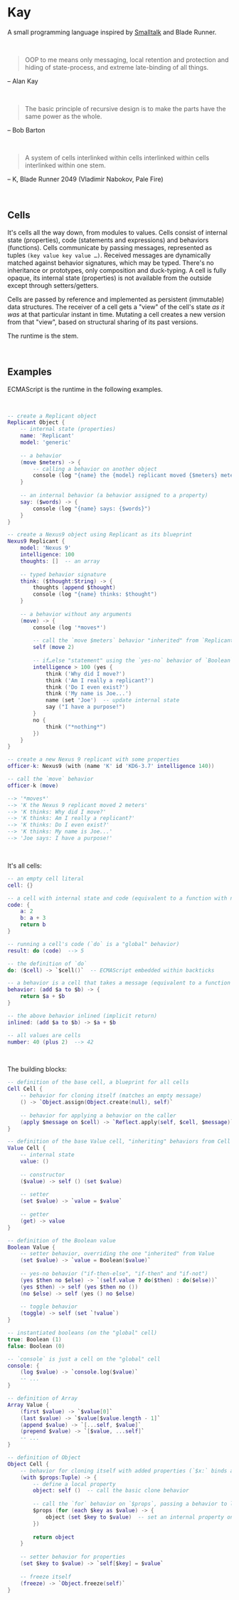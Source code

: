 # Kay

A small programming language inspired by [Smalltalk](http://worrydream.com/refs/Ingalls%20-%20Design%20Principles%20Behind%20Smalltalk.pdf) and Blade Runner.

<br/>

> OOP to me means only messaging, local retention and protection and hiding of state-process, and extreme late-binding of all things.

– Alan Kay

<br/>

> The basic principle of recursive design is to make the parts have the same power as the whole.

– Bob Barton

<br/>

> A system of cells interlinked within cells interlinked within cells interlinked within one stem.

– K, Blade Runner 2049 (Vladimir Nabokov, Pale Fire)

<br/>

## Cells

It's cells all the way down, from modules to values. Cells consist of internal state (properties), code (statements and expressions) and behaviors (functions). Cells communicate by passing messages, represented as tuples `(key value key value …)`. Received messages are dynamically matched against behavior signatures, which may be typed. There's no inheritance or prototypes, only composition and duck-typing. A cell is fully opaque, its internal state (properties) is not available from the outside except through setters/getters.

Cells are passed by reference and implemented as persistent (immutable) data structures. The receiver of a cell gets a "view" of the cell's state _as it was_ at that particular instant in time. Mutating a cell creates a new version from that "view", based on structural sharing of its past versions.

The runtime is the stem.

<br/>

## Examples

ECMAScript is the runtime in the following examples.

<br/>

```lua
-- create a Replicant object
Replicant Object {
    -- internal state (properties)
    name: 'Replicant'
    model: 'generic'
    
    -- a behavior
    (move $meters) -> {
        -- calling a behavior on another object
        console (log "{name} the {model} replicant moved {$meters} meters")
    }
    
    -- an internal behavior (a behavior assigned to a property)
    say: ($words) -> {
        console (log "{name} says: {$words}")
    }
}

-- create a Nexus9 object using Replicant as its blueprint
Nexus9 Replicant {
    model: 'Nexus 9'
    intelligence: 100
    thoughts: []  -- an array
    
    -- typed behavior signature
    think: ($thought:String) -> {
        thoughts (append $thought)
        console (log "{name} thinks: $thought")
    }
    
    -- a behavior without any arguments
    (move) -> {
        console (log '*moves*')
        
        -- call the `move $meters` behavior "inherited" from `Replicant`
        self (move 2)
        
        -- if…else "statement" using the `yes-no` behavior of `Boolean`
        intelligence > 100 (yes {
            think ('Why did I move?')
            think ('Am I really a replicant?')
            think ('Do I even exist?')
            think ('My name is Joe...')
            name (set 'Joe')  -- update internal state
            say ("I have a purpose!")
        }
        no {
            think ("*nothing*")
        })
    }
}

-- create a new Nexus 9 replicant with some properties
officer-k: Nexus9 (with (name 'K' id 'KD6-3.7' intelligence 140))

-- call the `move` behavior
officer-k (move)

--> '*moves*'
--> 'K the Nexus 9 replicant moved 2 meters'
--> 'K thinks: Why did I move?'
--> 'K thinks: Am I really a replicant?'
--> 'K thinks: Do I even exist?'
--> 'K thinks: My name is Joe...'
--> 'Joe says: I have a purpose!'
```

<br/>

It's all cells:

```lua
-- an empty cell literal
cell: {}

-- a cell with internal state and code (equivalent to a function with no arguments)
code: {
    a: 2
    b: a + 3
    return b
}

-- running a cell's code (`do` is a "global" behavior)
result: do (code)  --> 5

-- the definition of `do`
do: ($cell) -> `$cell()`  -- ECMAScript embedded within backticks

-- a behavior is a cell that takes a message (equivalent to a function with arguments)
behavior: (add $a to $b) -> {
    return $a + $b
}

-- the above behavior inlined (implicit return)
inlined: (add $a to $b) -> $a + $b

-- all values are cells
number: 40 (plus 2)  --> 42
```

<br/>

The building blocks:

```lua
-- definition of the base cell, a blueprint for all cells
Cell Cell {
    -- behavior for cloning itself (matches an empty message)
    () -> `Object.assign(Object.create(null), self)`
    
    -- behavior for applying a behavior on the caller
    (apply $message on $cell) -> `Reflect.apply(self, $cell, $message)`
}

-- definition of the base Value cell, "inheriting" behaviors from Cell
Value Cell {
    -- internal state
    value: ()
    
    -- constructor
    ($value) -> self () (set $value)
    
    -- setter
    (set $value) -> `value = $value`
    
    -- getter
    (get) -> value
}

-- definition of the Boolean value
Boolean Value {
    -- setter behavior, overriding the one "inherited" from Value
    (set $value) -> `value = Boolean($value)`
    
    -- yes-no behavior ("if-then-else", "if-then" and "if-not")
    (yes $then no $else) -> `(self.value ? do($then) : do($else))`
    (yes $then) -> self (yes $then no ())
    (no $else) -> self (yes () no $else)
    
    -- toggle behavior
    (toggle) -> self (set `!value`)
}

-- instantiated booleans (on the "global" cell)
true: Boolean (1)
false: Boolean (0)

-- `console` is just a cell on the "global" cell
console: {
    (log $value) -> `console.log($value)`
    -- ...
}

-- definition of Array
Array Value {
    (first $value) -> `$value[0]`
    (last $value) -> `$value[$value.length - 1]`
    (append $value) -> `[...self, $value]`
    (prepend $value) -> `[$value, ...self]`
    -- ...
}

-- definition of Object
Object Cell {
    -- behavior for cloning itself with added properties (`$x:` binds a value as a local name)
    (with $props:Tuple) -> {
        -- define a local property
        object: self ()  -- call the basic clone behavior
        
        -- call the `for` behavior on `$props`, passing a behavior to loop over its items
        $props (for (each $key as $value) -> {
            object (set $key to $value)  -- set an internal property on the object
        })
        
        return object
    }
    
    -- setter behavior for properties
    (set $key to $value) -> `self[$key] = $value`
    
    -- freeze itself
    (freeze) -> `Object.freeze(self)`
}
```
